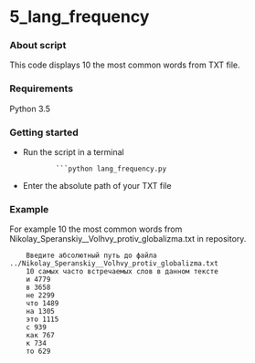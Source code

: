 # 5_lang_frequency
### About script
This code displays 10 the most common words from TXT file. 
### Requirements
Python 3.5
### Getting started
* Run the script in a terminal

              ```python lang_frequency.py


* Enter the absolute path of your TXT file

### Example
For example 10 the most common words from Nikolay_Speranskiy__Volhvy_protiv_globalizma.txt in repository.

       
        Введите абсолютный путь до файла ../Nikolay_Speranskiy__Volhvy_protiv_globalizma.txt
        10 самых часто встречаемых слов в данном тексте
        и 4779
        в 3658
        не 2299
        что 1489
        на 1305
        это 1115
        с 939
        как 767
        к 734
        то 629





